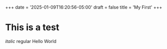 +++
date = '2025-01-09T16:20:56-05:00'
draft = false
title = 'My First'
+++

# This is a test
*italic* regular
Hello World